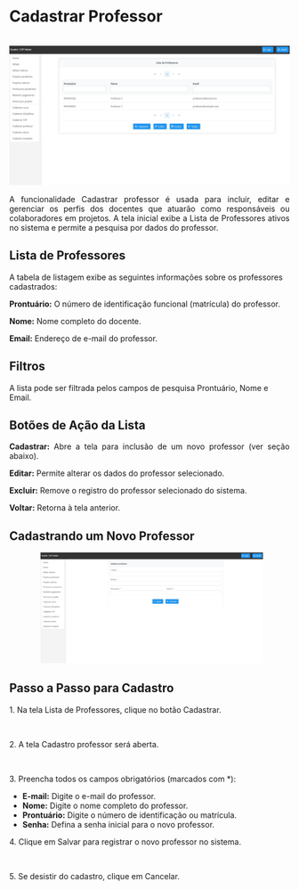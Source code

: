 # Cadastrar Professor
<p align="center">
  <img src="/csp/imagens_csp/professor1.jpg" alt="Tela Lista de Professores (CSP)" width="600">
</p>

<p align="justify">
A funcionalidade Cadastrar professor é usada para incluir, editar e gerenciar os perfis dos docentes que atuarão como responsáveis ou colaboradores em projetos. A tela inicial exibe a Lista de Professores ativos no sistema e permite a pesquisa por dados do professor.
</p>

## Lista de Professores
A tabela de listagem exibe as seguintes informações sobre os professores cadastrados:

<p align="justify">
<b>Prontuário:</b> O número de identificação funcional (matrícula) do professor.
</p>

<p align="justify">
<b>Nome:</b> Nome completo do docente.
</p>

<p align="justify">
<b>Email:</b> Endereço de e-mail do professor.
</p>

## Filtros
A lista pode ser filtrada pelos campos de pesquisa Prontuário, Nome e Email.

## Botões de Ação da Lista
<p align="justify">
<b>Cadastrar:</b> Abre a tela para inclusão de um novo professor (ver seção abaixo).
</p>

<p align="justify">
<b>Editar:</b> Permite alterar os dados do professor selecionado.
</p>

<p align="justify">
<b>Excluir:</b> Remove o registro do professor selecionado do sistema.
</p>

<p align="justify">
<b>Voltar:</b> Retorna à tela anterior.
</p>

## Cadastrando um Novo Professor
<p align="center">
  <img src="/csp/imagens_csp/professor2.jpg" alt="Tela Cadastro Professor (CSP)" width="400">
</p>

## Passo a Passo para Cadastro
<p align="justify">1. Na tela Lista de Professores, clique no botão Cadastrar.</p>  
<p align="justify">2. A tela Cadastro professor será aberta.</p>  
<p align="justify">3. Preencha todos os campos obrigatórios (marcados com *):</p>
<ul>
<li><b>E-mail:</b> Digite o e-mail do professor.</li>
<li><b>Nome:</b> Digite o nome completo do professor.</li>
<li><b>Prontuário:</b> Digite o número de identificação ou matrícula.</li>
<li><b>Senha:</b> Defina a senha inicial para o novo professor.</li>
</ul>
<p align="justify">4. Clique em Salvar para registrar o novo professor no sistema.</p>  
<p align="justify">5. Se desistir do cadastro, clique em Cancelar.</p>  

